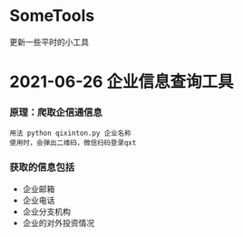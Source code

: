 # SomeTools
更新一些平时的小工具

# 2021-06-26  企业信息查询工具
### 原理：爬取企信通信息
```
用法 python qixinton.py 企业名称
使用时，会弹出二维码，微信扫码登录qxt
```
### 获取的信息包括
* 企业邮箱
* 企业电话
* 企业分支机构
* 企业的对外投资情况
